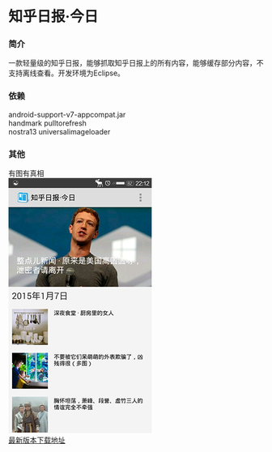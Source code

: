 ﻿知乎日报·今日
==========

### 简介

一款轻量级的知乎日报，能够抓取知乎日报上的所有内容，能够缓存部分内容，不支持离线查看。开发环境为Eclipse。

### 依赖

android-support-v7-appcompat.jar  
handmark pulltorefresh  
nostra13 universalimageloader  

### 其他

有图有真相  
![liandongyang](screen_shot/zhihu.PNG "主屏幕")  
[最新版本下载地址](http://1.coolgrammar.sinaapp.com/zhihupocket/zhihupocket.apk)